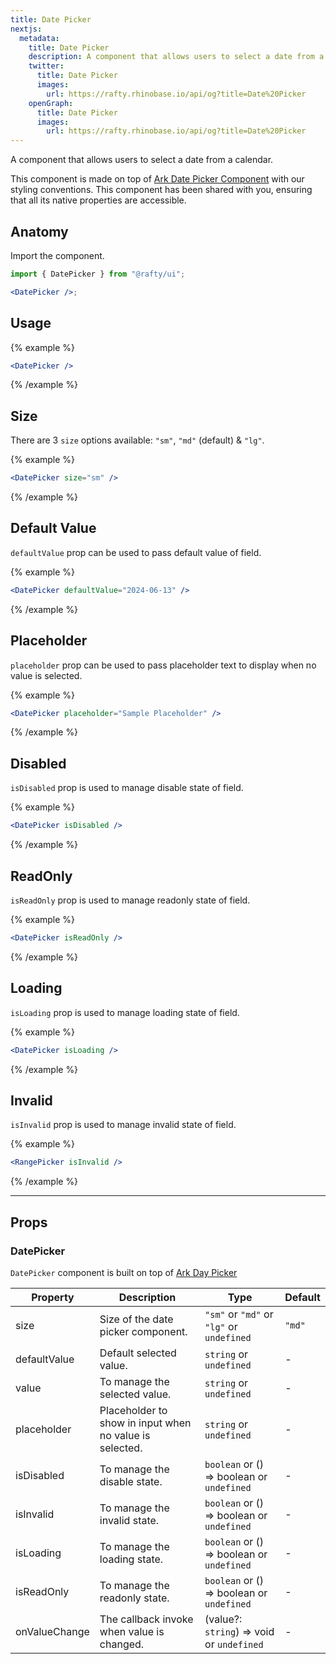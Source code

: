 ```yaml
---
title: Date Picker
nextjs:
  metadata:
    title: Date Picker
    description: A component that allows users to select a date from a calendar.
    twitter:
      title: Date Picker
      images:
        url: https://rafty.rhinobase.io/api/og?title=Date%20Picker
    openGraph:
      title: Date Picker
      images:
        url: https://rafty.rhinobase.io/api/og?title=Date%20Picker
---
```


A component that allows users to select a date from a calendar.

This component is made on top of [Ark Date Picker Component](https://ark-ui.com/react/docs/components/date-picker) with our styling conventions. This component has been shared with you, ensuring that all its native properties are accessible.

## Anatomy

Import the component.

```jsx
import { DatePicker } from "@rafty/ui";

<DatePicker />;
```

## Usage

{% example %}

```jsx
<DatePicker />
```

{% /example %}

## Size

There are 3 `size` options available: `"sm"`, `"md"` (default) & `"lg"`.

{% example %}

```jsx
<DatePicker size="sm" />
```

{% /example %}

## Default Value

`defaultValue` prop can be used to pass default value of field.

{% example %}

```jsx
<DatePicker defaultValue="2024-06-13" />
```

{% /example %}

## Placeholder

`placeholder` prop can be used to pass placeholder text to display when no value is selected.

{% example %}

```jsx
<DatePicker placeholder="Sample Placeholder" />
```

{% /example %}

## Disabled

`isDisabled` prop is used to manage disable state of field.

{% example %}

```jsx
<DatePicker isDisabled />
```

{% /example %}

## ReadOnly

`isReadOnly` prop is used to manage readonly state of field.

{% example %}

```jsx
<DatePicker isReadOnly />
```

{% /example %}

## Loading

`isLoading` prop is used to manage loading state of field.

{% example %}

```jsx
<DatePicker isLoading />
```

{% /example %}

## Invalid

`isInvalid` prop is used to manage invalid state of field.

{% example %}

```jsx
<RangePicker isInvalid />
```

{% /example %}

---

## Props

### DatePicker

`DatePicker` component is built on top of [Ark Day Picker](https://ark-ui.com/react/docs/components/date-picker#api-reference)

| Property      | Description                                             | Type                                                   | Default |
| ------------- | ------------------------------------------------------- | ------------------------------------------------------ | ------- |
| size          | Size of the date picker component.                      | `"sm"` or `"md"` or `"lg"` or `undefined`              | `"md"`  |
| defaultValue  | Default selected value.                                 | `string` or `undefined`                                | -       |
| value         | To manage the selected value.                           | `string` or `undefined`                                | -       |
| placeholder   | Placeholder to show in input when no value is selected. | `string` or `undefined`                                | -       |
| isDisabled    | To manage the disable state.                            | `boolean` or <Info>() => boolean</Info> or `undefined` | -       |
| isInvalid     | To manage the invalid state.                            | `boolean` or <Info>() => boolean</Info> or `undefined` | -       |
| isLoading     | To manage the loading state.                            | `boolean` or <Info>() => boolean</Info> or `undefined` | -       |
| isReadOnly    | To manage the readonly state.                           | `boolean` or <Info>() => boolean</Info> or `undefined` | -       |
| onValueChange | The callback invoke when value is changed.              | <Info>(value?: `string`) => void</Info> or `undefined` | -       |

